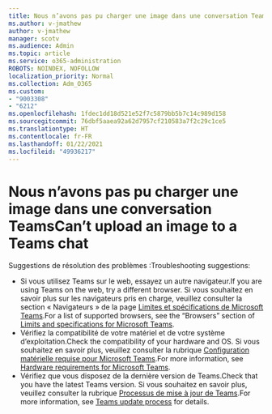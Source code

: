 ```yaml
---
title: Nous n’avons pas pu charger une image dans une conversation Teams
ms.author: v-jmathew
author: v-jmathew
manager: scotv
ms.audience: Admin
ms.topic: article
ms.service: o365-administration
ROBOTS: NOINDEX, NOFOLLOW
localization_priority: Normal
ms.collection: Adm_O365
ms.custom:
- "9003308"
- "6212"
ms.openlocfilehash: 1fdec1dd18d521e52f7c5879bb5b7c14c989d158
ms.sourcegitcommit: 76dbf5aaea92a62d7957cf210583a7f2c29c1ce5
ms.translationtype: HT
ms.contentlocale: fr-FR
ms.lasthandoff: 01/22/2021
ms.locfileid: "49936217"
---
```

# <a name="cant-upload-an-image-to-a-teams-chat"></a><span data-ttu-id="0c6e9-102">Nous n’avons pas pu charger une image dans une conversation Teams</span><span class="sxs-lookup"><span data-stu-id="0c6e9-102">Can’t upload an image to a Teams chat</span></span>

<span data-ttu-id="0c6e9-103">Suggestions de résolution des problèmes :</span><span class="sxs-lookup"><span data-stu-id="0c6e9-103">Troubleshooting suggestions:</span></span>

- <span data-ttu-id="0c6e9-104">Si vous utilisez Teams sur le web, essayez un autre navigateur.</span><span class="sxs-lookup"><span data-stu-id="0c6e9-104">If you are using Teams on the web, try a different browser.</span></span> <span data-ttu-id="0c6e9-105">Si vous souhaitez en savoir plus sur les navigateurs pris en charge, veuillez consulter la section « Navigateurs » de la page [Limites et spécifications de Microsoft Teams](https://docs.microsoft.com/microsoftteams/limits-specifications-teams).</span><span class="sxs-lookup"><span data-stu-id="0c6e9-105">For a list of supported browsers, see the “Browsers” section of [Limits and specifications for Microsoft Teams](https://docs.microsoft.com/microsoftteams/limits-specifications-teams).</span></span>
- <span data-ttu-id="0c6e9-106">Vérifiez la compatibilité de votre matériel et de votre système d’exploitation.</span><span class="sxs-lookup"><span data-stu-id="0c6e9-106">Check the compatibility of your hardware and OS.</span></span> <span data-ttu-id="0c6e9-107">Si vous souhaitez en savoir plus, veuillez consulter la rubrique [Configuration matérielle requise pour Microsoft Teams](https://docs.microsoft.com/microsoftteams/hardware-requirements-for-the-teams-app).</span><span class="sxs-lookup"><span data-stu-id="0c6e9-107">For more information, see [Hardware requirements for Microsoft Teams](https://docs.microsoft.com/microsoftteams/hardware-requirements-for-the-teams-app).</span></span>
- <span data-ttu-id="0c6e9-108">Vérifiez que vous disposez de la dernière version de Teams.</span><span class="sxs-lookup"><span data-stu-id="0c6e9-108">Check that you have the latest Teams version.</span></span> <span data-ttu-id="0c6e9-109">Si vous souhaitez en savoir plus, veuillez consulter la rubrique [Processus de mise à jour de Teams](https://docs.microsoft.com/microsoftteams/teams-client-update).</span><span class="sxs-lookup"><span data-stu-id="0c6e9-109">For more information, see [Teams update process](https://docs.microsoft.com/microsoftteams/teams-client-update) for details.</span></span>
